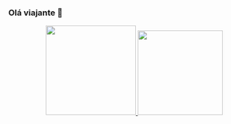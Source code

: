 ### Olá viajante 👋
<div align="center">
  <a href="https://github.com/Actunes">
  <img height="180em" src="https://github-readme-stats.vercel.app/api?username=Actunes&show_icons=true&theme=dracula&include_all_commits=true&count_private=true"/>
  <img height="170em" src="https://github-readme-stats.vercel.app/api/top-langs/?username=Actunes&layout=compact&langs_count=7&theme=dracula"/>
</div>
